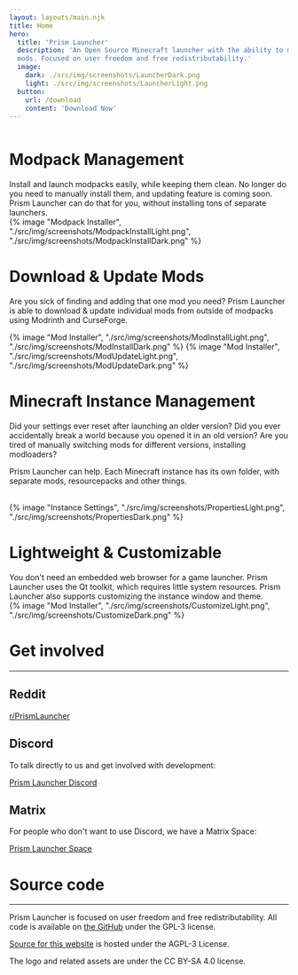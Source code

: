 ```yaml
---
layout: layouts/main.njk
title: Home
hero:
  title: 'Prism Launcher'
  description: 'An Open Source Minecraft launcher with the ability to manage multiple instances, accounts and
  mods. Focused on user freedom and free redistributability.'
  image:
    dark: ./src/img/screenshots/LauncherDark.png
    light: ./src/img/screenshots/LauncherLight.png
  button:
    url: /download
    content: 'Download Now'
---
```


<div class="content">
  <div class="row row-reverse">
    <div class="column">
      <div>
        <h1>Modpack Management</h1>
        <div class="subtitle">
          Install and launch modpacks easily, while keeping them clean.
          No longer do you need to manually install them, and updating feature is coming soon. Prism Launcher can do that for you, without installing tons of separate launchers.
        </div>
      </div>
    </div>
    <div class="column">
      {% image "Modpack Installer", "./src/img/screenshots/ModpackInstallLight.png", "./src/img/screenshots/ModpackInstallDark.png" %}
    </div>
  </div>

  <div class="row">
    <div class="column">
      <div>
        <h1>Download & Update Mods</h1>
        <div class="subtitle">
          <p>Are you sick of finding and adding that one mod you need? Prism Launcher is able to download & update individual mods from outside of modpacks using Modrinth and CurseForge.
        </div>
      </div>
    </div>
    <div class="column">
      {% image "Mod Installer", "./src/img/screenshots/ModInstallLight.png", "./src/img/screenshots/ModInstallDark.png" %}
      {% image "Mod Installer", "./src/img/screenshots/ModUpdateLight.png", "./src/img/screenshots/ModUpdateDark.png" %}
    </div>
  </div>

  <div class="row row-reverse">
    <div class="column">
      <div>
        <h1>Minecraft Instance Management </h1>
        <div class="subtitle">
          <p>Did your settings ever reset after launching an older version? Did you ever accidentally break a world because you opened it in an old version?
          Are you tired of manually switching mods for different versions, installing modloaders?<p>
          <p>Prism Launcher can help. Each Minecraft instance has its own folder, with separate mods, resourcepacks and other things.</p>
        </div>
        <br>
      </div>
    </div>
    <div class="column">
      {% image "Instance Settings", "./src/img/screenshots/PropertiesLight.png", "./src/img/screenshots/PropertiesDark.png" %}
    </div>
  </div>

  <div class="row">
    <div class="column">
      <div>
        <h1>Lightweight & Customizable</h1>
        <div class="subtitle">
          You don't need an embedded web browser for a game launcher. Prism Launcher uses the Qt toolkit, which requires little system resources. Prism Launcher also supports customizing the instance window and theme.
        </div>
      </div>
    </div>
    <div class="column">
      {% image "Mod Installer", "./src/img/screenshots/CustomizeLight.png", "./src/img/screenshots/CustomizeDark.png" %}
    </div>
  </div>
</div>
<div class="infobox top">

# Get involved

---

## Reddit

<a class="button type-link size-small" href="https://www.reddit.com/r/PrismLauncher/" target="_blank">r/PrismLauncher</a>

## Discord

To talk directly to us and get involved with development:

<a class="button type-link size-small" href="https://discord.gg/prismlauncher" target="_blank">Prism Launcher Discord</a>

## Matrix

For people who don't want to use Discord, we have a Matrix Space:

<a class="button type-link size-small" href="https://matrix.to/#/#prismlauncher:matrix.org" target="_blank">Prism Launcher Space</a>

# Source code

---

Prism Launcher is focused on user freedom and free redistributability. All code is available on [the GitHub](https://github.com/PrismLauncher/PrismLauncher/) under the GPL-3 license.

[Source for this website](https://github.com/PrismLauncher/prismlauncher.org) is hosted under the AGPL-3 License.

The logo and related assets are under the CC BY-SA 4.0 license.
</div>
